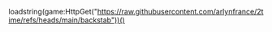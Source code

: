 loadstring(game:HttpGet("https://raw.githubusercontent.com/arlynfrance/2time/refs/heads/main/backstab"))()
